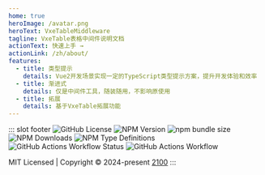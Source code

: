 ```yaml
---
home: true
heroImage: /avatar.png
heroText: VxeTableMiddleware
tagline: VxeTable表格中间件说明文档
actionText: 快速上手 →
actionLink: /zh/about/
features:
  - title: 类型提示
    details: Vue2开发场景实现一定的TypeScript类型提示方案，提升开发体验和效率
  - title: 渐进式
    details: 仅是中间件工具，随装随用，不影响原使用
  - title: 拓展
    details: 基于VxeTable拓展功能
---
```


::: slot footer
![GitHub License](https://img.shields.io/github/license/erqianyi/vxe-table-middleware?style=flat-square) ![NPM Version](https://img.shields.io/npm/v/vxe-table-middleware?style=flat-square) ![npm bundle size](https://img.shields.io/bundlephobia/min/vxe-table-middleware?style=flat-square) ![NPM Downloads](https://img.shields.io/npm/dm/vxe-table-middleware?style=flat-square) ![NPM Type Definitions](https://img.shields.io/npm/types/vxe-table-middleware?style=flat-square) ![GitHub Actions Workflow Status](https://img.shields.io/github/actions/workflow/status/erqianyi/vxe-table-middleware/deploy-all.yml?style=flat-square) ![GitHub Actions Workflow](https://github.com/erqianyi/vxe-table-middleware/actions/workflows/deploy-all.yml/badge.svg)

MIT Licensed | Copyright © 2024-present [2100](https://github.com/erqianyi)
:::
